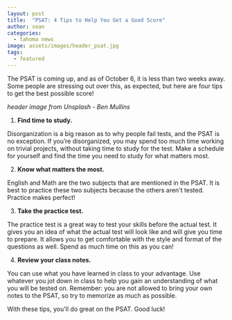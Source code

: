 ```yaml
---
layout: post
title:  "PSAT: 4 Tips to Help You Get a Good Score"
author: sean
categories:
  - tahoma news
image: assets/images/header_psat.jpg
tags:
  - featured
---
```


The PSAT is coming up, and as of October 6, it is less than two weeks away. Some people are stressing out over this, as expected, but here are four tips to get the best possible score!

_header image from Unsplash - Ben Mullins_

1.  **Find time to study.**

Disorganization is a big reason as to why people fail tests, and the PSAT is no exception. If you’re disorganized, you may spend too much time working on trivial projects, without taking time to study for the test. Make a schedule for yourself and find the time you need to study for what matters most.

2. **Know what matters the most.**

English and Math are the two subjects that are mentioned in the PSAT. It is best to practice these two subjects because the others aren't tested. Practice makes perfect!

3. **Take the practice test.**

The practice test is a great way to test your skills before the actual test. It gives you an idea of what the actual test will look like and will give you time to prepare. It allows you to get comfortable with the style and format of the questions as well. Spend as much time on this as you can!

4. **Review your class notes.**

You can use what you have learned in class to your advantage. Use whatever you jot down in class to help you gain an understanding of what you will be tested on. Remember: you are not allowed to bring your own notes to the PSAT, so try to memorize as much as possible.


With these tips, you'll do great on the PSAT. Good luck! 